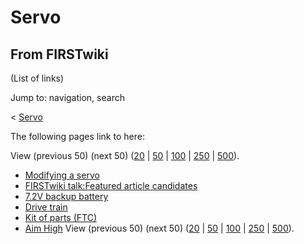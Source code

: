 # Servo

## From FIRSTwiki

(List of links)

Jump to: navigation, search

< [Servo](/index.php?title=Servo&redirect=no "Servo")

The following pages link to here:

View (previous 50) (next 50) ([20](/index.php?title=Special:Whatlinkshere/Servo&limit=20&from=0 "Special:Whatlinkshere/Servo") | [50](/index.php?title=Special:Whatlinkshere/Servo&limit=50&from=0 "Special:Whatlinkshere/Servo") | [100](/index.php?title=Special:Whatlinkshere/Servo&limit=100&from=0 "Special:Whatlinkshere/Servo") | [250](/index.php?title=Special:Whatlinkshere/Servo&limit=250&from=0 "Special:Whatlinkshere/Servo") | [500](/index.php?title=Special:Whatlinkshere/Servo&limit=500&from=0 "Special:Whatlinkshere/Servo")).

- [Modifying a servo](Modifying_a_servo "Modifying a servo")
- [FIRSTwiki talk:Featured article candidates](FIRSTwiki_talk:Featured_article_candidates "FIRSTwiki talk:Featured article candidates")
- [7.2V backup battery](7.2V_backup_battery "7.2V backup battery")
- [Drive train](Drive_train "Drive train")
- [Kit of parts (FTC)](Kit_of_parts_%28FTC%29 "Kit of parts \(FTC\)")
- [Aim High](aim-high) View (previous 50) (next 50) ([20](/index.php?title=Special:Whatlinkshere/Servo&limit=20&from=0 "Special:Whatlinkshere/Servo") | [50](/index.php?title=Special:Whatlinkshere/Servo&limit=50&from=0 "Special:Whatlinkshere/Servo") | [100](/index.php?title=Special:Whatlinkshere/Servo&limit=100&from=0 "Special:Whatlinkshere/Servo") | [250](/index.php?title=Special:Whatlinkshere/Servo&limit=250&from=0 "Special:Whatlinkshere/Servo") | [500](/index.php?title=Special:Whatlinkshere/Servo&limit=500&from=0 "Special:Whatlinkshere/Servo")).

